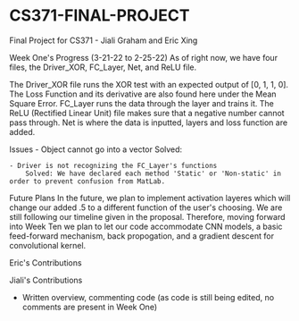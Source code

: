 # CS371-FINAL-PROJECT
Final Project for CS371 - Jiali Graham and Eric Xing

Week One's Progress (3-21-22 to 2-25-22)
  As of right now, we have four files, the Driver_XOR, FC_Layer, Net, and ReLU file. 
  
  The Driver_XOR file runs the XOR test with an expected output of [0, 1, 1, 0]. The Loss Function and its derivative are also found here under the Mean Square Error. 
  FC_Layer runs the data through the layer and trains it. 
  The ReLU (Rectified Linear Unit) file makes sure that a negative number cannot pass through.
  Net is where the data is inputted, layers and loss function are added. 
  
Issues 
    - Object cannot go into a vector 
        Solved: 
      
    - Driver is not recognizing the FC_Layer's functions
        Solved: We have declared each method 'Static' or 'Non-static' in order to prevent confusion from MatLab.
    
  
Future Plans
  In the future, we plan to implement activation layeres which will change our added .5 to a different function of the user's choosing. We are still following our timeline given in the proposal. 
  Therefore, moving forward into Week Ten we plan to let our code accommodate CNN models, a basic feed-forward mechanism, back propogation, and a gradient descent for convolutional kernel. 
  
  Eric's Contributions 
  
  
  Jiali's Contributions 
  - Written overview, commenting code (as code is still being edited, no comments are present in Week One)
